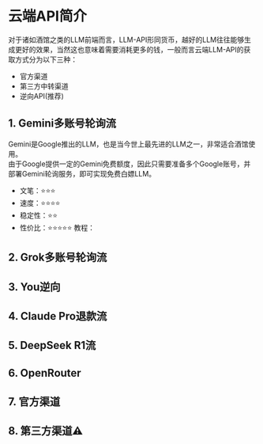 # 云端API简介

对于诸如酒馆之类的LLM前端而言，LLM-API形同货币，越好的LLM往往能够生成更好的效果，当然这也意味着需要消耗更多的钱，一般而言云端LLM-API的获取方式分为以下三种：
- 官方渠道
- 第三方中转渠道
- 逆向API(推荐)

## 1. Gemini多账号轮询流
Gemini是Google推出的LLM，也是当今世上最先进的LLM之一，非常适合酒馆使用。  
由于Google提供一定的Gemini免费额度，因此只需要准备多个Google账号，并部署Gemini轮询服务，即可实现免费白嫖LLM。
- 文笔：⭐⭐⭐
- 速度：⭐⭐⭐⭐
- 稳定性：⭐⭐
- 性价比：⭐⭐⭐⭐⭐
教程：

## 2. Grok多账号轮询流

## 3. You逆向

## 4. Claude Pro退款流

## 5. DeepSeek R1流

## 6. OpenRouter

## 7. 官方渠道

## 8. 第三方渠道⚠️